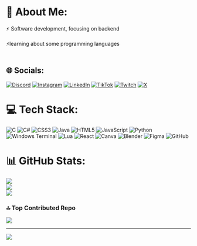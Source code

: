# 💫 About Me:
⚡ Software development, focusing on backend<br><br>⚡learning about some programming languages<br><br>


## 🌐 Socials:
[![Discord](https://img.shields.io/badge/Discord-%237289DA.svg?logo=discord&logoColor=white)](https://discord.gg/nakrothh) [![Instagram](https://img.shields.io/badge/Instagram-%23E4405F.svg?logo=Instagram&logoColor=white)](https://instagram.com/math_palkowski) [![LinkedIn](https://img.shields.io/badge/LinkedIn-%230077B5.svg?logo=linkedin&logoColor=white)](https://linkedin.com/in/MatheusPalkowski) [![TikTok](https://img.shields.io/badge/TikTok-%23000000.svg?logo=TikTok&logoColor=white)](https://tiktok.com/@math_palkowski) [![Twitch](https://img.shields.io/badge/Twitch-%239146FF.svg?logo=Twitch&logoColor=white)](https://twitch.tv/Nakrothk) [![X](https://img.shields.io/badge/X-black.svg?logo=X&logoColor=white)](https://x.com/math_palkowski) 

# 💻 Tech Stack:
![C](https://img.shields.io/badge/c-%2300599C.svg?style=flat-square&logo=c&logoColor=white) ![C#](https://img.shields.io/badge/c%23-%23239120.svg?style=flat-square&logo=csharp&logoColor=white) ![CSS3](https://img.shields.io/badge/css3-%231572B6.svg?style=flat-square&logo=css3&logoColor=white) ![Java](https://img.shields.io/badge/java-%23ED8B00.svg?style=flat-square&logo=openjdk&logoColor=white) ![HTML5](https://img.shields.io/badge/html5-%23E34F26.svg?style=flat-square&logo=html5&logoColor=white) ![JavaScript](https://img.shields.io/badge/javascript-%23323330.svg?style=flat-square&logo=javascript&logoColor=%23F7DF1E) ![Python](https://img.shields.io/badge/python-3670A0?style=flat-square&logo=python&logoColor=ffdd54) ![Windows Terminal](https://img.shields.io/badge/Windows%20Terminal-%234D4D4D.svg?style=flat-square&logo=windows-terminal&logoColor=white) ![Lua](https://img.shields.io/badge/lua-%232C2D72.svg?style=flat-square&logo=lua&logoColor=white) ![React](https://img.shields.io/badge/react-%2320232a.svg?style=flat-square&logo=react&logoColor=%2361DAFB) ![Canva](https://img.shields.io/badge/Canva-%2300C4CC.svg?style=flat-square&logo=Canva&logoColor=white) ![Blender](https://img.shields.io/badge/blender-%23F5792A.svg?style=flat-square&logo=blender&logoColor=white) ![Figma](https://img.shields.io/badge/figma-%23F24E1E.svg?style=flat-square&logo=figma&logoColor=white) ![GitHub](https://img.shields.io/badge/github-%23121011.svg?style=flat-square&logo=github&logoColor=white)
# 📊 GitHub Stats:
![](https://github-readme-stats.vercel.app/api?username=Nakrothk&theme=algolia&hide_border=false&include_all_commits=true&count_private=true)<br/>
![](https://github-readme-streak-stats.herokuapp.com/?user=Nakrothk&theme=algolia&hide_border=false)<br/>
![](https://github-readme-stats.vercel.app/api/top-langs/?username=Nakrothk&theme=algolia&hide_border=false&include_all_commits=true&count_private=true&layout=compact)

### 🔝 Top Contributed Repo
![](https://github-contributor-stats.vercel.app/api?username=Nakrothk&limit=5&theme=algolia&combine_all_yearly_contributions=true)

---
[![](https://visitcount.itsvg.in/api?id=Nakrothk&icon=8&color=6)](https://visitcount.itsvg.in)

<!-- Proudly created with GPRM ( https://gprm.itsvg.in ) -->
